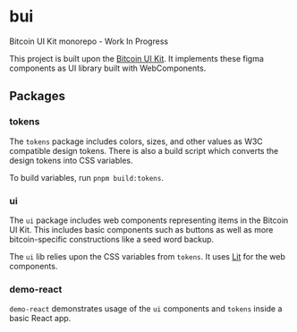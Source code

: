 # bui

Bitcoin UI Kit monorepo - Work In Progress

This project is built upon the [Bitcoin UI Kit](https://www.bitcoinuikit.com/). It implements these figma components as UI library built with WebComponents.

## Packages

### tokens

The `tokens` package includes colors, sizes, and other values as W3C compatible design tokens. There is also a build script which converts the design tokens into CSS variables.

To build variables, run `pnpm build:tokens`.

### ui

The `ui` package includes web components representing items in the Bitcoin UI Kit. This includes basic components such as buttons as well as more bitcoin-specific constructions like a seed word backup.

The `ui` lib relies upon the CSS variables from `tokens`. It uses [Lit](https://lit.dev/) for the web components.


### demo-react

`demo-react` demonstrates usage of the `ui` components and `tokens` inside a basic React app.
